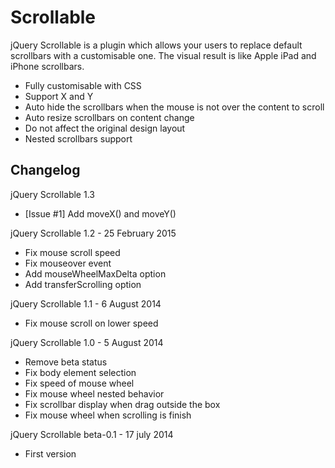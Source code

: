 Scrollable
==========

jQuery Scrollable is a plugin which allows your users to replace default scrollbars with a customisable one. The visual result is like Apple iPad and iPhone scrollbars.

 - Fully customisable with CSS
 - Support X and Y
 - Auto hide the scrollbars when the mouse is not over the content to scroll
 - Auto resize scrollbars on content change
 - Do not affect the original design layout
 - Nested scrollbars support

Changelog
---------
jQuery Scrollable 1.3
 - [Issue #1] Add moveX() and moveY()

jQuery Scrollable 1.2 - 25 February 2015
 - Fix mouse scroll speed
 - Fix mouseover event
 - Add mouseWheelMaxDelta option
 - Add transferScrolling option
 
jQuery Scrollable 1.1 - 6 August 2014
 - Fix mouse scroll on lower speed

jQuery Scrollable 1.0 - 5 August 2014
 - Remove beta status
 - Fix body element selection
 - Fix speed of mouse wheel
 - Fix mouse wheel nested behavior
 - Fix scrollbar display when drag outside the box
 - Fix mouse wheel when scrolling is finish

jQuery Scrollable beta-0.1 - 17 july 2014
 - First version
